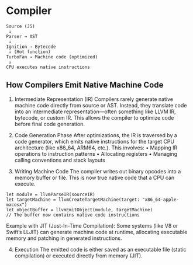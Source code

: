 # Compiler

```
Source (JS)
 ↓
Parser → AST
 ↓
Ignition → Bytecode
 ↓ (Hot function)
TurboFan → Machine code (optimized)
 ↓
CPU executes native instructions
```

## How Compilers Emit Native Machine Code

1. Intermediate Representation (IR)
Compilers rarely generate native machine code directly from source or AST. Instead, they translate code into an intermediate representation—often something like LLVM IR, bytecode, or custom IR. This allows the compiler to optimize code before final code generation.

2. Code Generation Phase
After optimizations, the IR is traversed by a code generator, which emits native instructions for the target CPU architecture (like x86_64, ARM64, etc.). This involves:
• Mapping IR operations to instruction patterns
• Allocating registers
• Managing calling conventions and stack layouts

3. Writing Machine Code
The compiler writes out binary opcodes into a memory buffer or file. This is now true native code that a CPU can execute.

```
let module = llvmParseIR(sourceIR)
let targetMachine = llvmCreateTargetMachine(target: "x86_64-apple-macosx")
let objectBuffer = llvmEmitObject(module, targetMachine)
// The buffer now contains native code instructions
```

Example with JIT (Just-In-Time Compilation):
Some systems (like V8 or Swift’s LLJIT) can generate machine code at runtime, allocating executable memory and patching in generated instructions.

4. Execution
The emitted code is either saved as an executable file (static compilation) or executed directly from memory (JIT).


